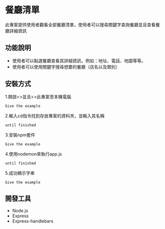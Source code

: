 # 餐廳清單

此專案提供使用者觀看全部餐廳清單，使用者可以搜尋關鍵字查詢餐廳並且查看餐廳詳細資訊

## 功能說明

* 使用者可以點選餐廳查看其詳細資訊，例如：地址、電話、地圖等等。
* 使用者可以使用關鍵字搜尋想要的餐廳（店名以及類別）

## 安裝方式

1.開啟<<terminal>>並且<<clone>>此專案至本機電腦
```
Give the example
```
2.輸入cd指令找到存放專案的資料夾，並輸入其名稱
```
until finished
```
3.安裝npm套件
```
Give the example
```
4.使用nodemon來執行app.js
```
until finished
```
5.成功顯示字串
```
Give the example
```
## 開發工具

* Node.js
* Express
* Express-handlebars

